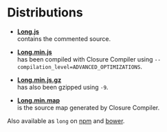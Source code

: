 Distributions
=============

* **[Long.js](https://raw.githubusercontent.com/dcodeIO/Long.js/master/dist/Long.js)**  
  contains the commented source.
  
* **[Long.min.js](https://raw.githubusercontent.com/dcodeIO/Long.js/master/dist/Long.min.js)**  
  has been compiled with Closure Compiler using `--compilation_level=ADVANCED_OPTIMIZATIONS`.
  
* **[Long.min.js.gz](https://raw.githubusercontent.com/dcodeIO/Long.js/master/dist/Long.min.js.gz)**  
  has also been gzipped using `-9`.
  
* **[Long.min.map](https://raw.githubusercontent.com/dcodeIO/Long.js/master/dist/Long.min.map)**  
  is the source map generated by Closure Compiler.

Also available as `long` on [npm](https://www.npmjs.org/package/long) and [bower](http://bower.io/search/?q=long).
